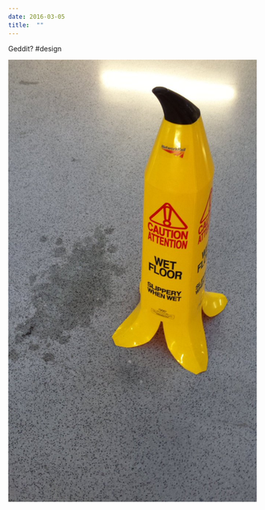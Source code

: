 ```yaml
---
date: 2016-03-05
title:  ""
---
```


Geddit? #design

![A slip hazard warning sign shaped like a banana skin](/assets/706046194540290048-CcxhPEbWEAAD3ff.jpg)
